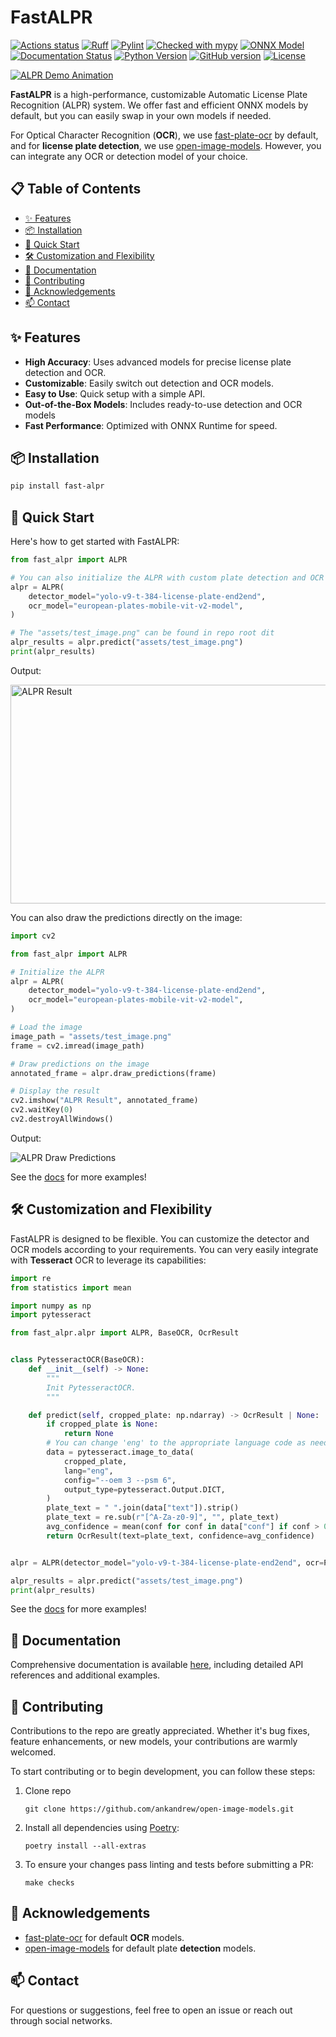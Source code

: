 # FastALPR

[![Actions status](https://github.com/ankandrew/fast-alpr/actions/workflows/test.yaml/badge.svg)](https://github.com/ankandrew/fast-alpr/actions)
[![Ruff](https://img.shields.io/endpoint?url=https://raw.githubusercontent.com/astral-sh/ruff/main/assets/badge/v2.json)](https://github.com/astral-sh/ruff)
[![Pylint](https://img.shields.io/badge/linting-pylint-yellowgreen)](https://github.com/pylint-dev/pylint)
[![Checked with mypy](http://www.mypy-lang.org/static/mypy_badge.svg)](http://mypy-lang.org/)
[![ONNX Model](https://img.shields.io/badge/model-ONNX-blue?logo=onnx&logoColor=white)](https://onnx.ai/)
[![Documentation Status](https://img.shields.io/badge/docs-latest-brightgreen.svg)](https://ankandrew.github.io/fast-alpr/)
[![Python Version](https://img.shields.io/pypi/pyversions/fast-alpr)](https://www.python.org/)
[![GitHub version](https://img.shields.io/github/v/release/ankandrew/fast-alpr)](https://github.com/ankandrew/fast-alpr/releases)
[![License](https://img.shields.io/github/license/ankandrew/fast-alpr)](./LICENSE)

[![ALPR Demo Animation](https://raw.githubusercontent.com/ankandrew/fast-alpr/f672fbbec2ddf86aabfc2afc0c45d1fa7612516c/assets/alpr.gif)](https://youtu.be/-TPJot7-HTs?t=652)

**FastALPR** is a high-performance, customizable Automatic License Plate Recognition (ALPR) system. We offer fast and
efficient ONNX models by default, but you can easily swap in your own models if needed.

For Optical Character Recognition (**OCR**), we use [fast-plate-ocr](https://github.com/ankandrew/fast-plate-ocr) by
default, and for **license plate detection**, we
use [open-image-models](https://github.com/ankandrew/open-image-models). However, you can integrate any OCR or detection
model of your choice.

## 📋 Table of Contents

* [✨ Features](#-features)
* [📦 Installation](#-installation)
* [🚀 Quick Start](#-quick-start)
* [🛠️ Customization and Flexibility](#-customization-and-flexibility)
* [📖 Documentation](#-documentation)
* [🤝 Contributing](#-contributing)
* [🙏 Acknowledgements](#-acknowledgements)
* [📫 Contact](#-contact)

## ✨ Features

- **High Accuracy**: Uses advanced models for precise license plate detection and OCR.
- **Customizable**: Easily switch out detection and OCR models.
- **Easy to Use**: Quick setup with a simple API.
- **Out-of-the-Box Models**: Includes ready-to-use detection and OCR models
- **Fast Performance**: Optimized with ONNX Runtime for speed.

## 📦 Installation

```bash
pip install fast-alpr
```

## 🚀 Quick Start

Here's how to get started with FastALPR:

```python
from fast_alpr import ALPR

# You can also initialize the ALPR with custom plate detection and OCR models.
alpr = ALPR(
    detector_model="yolo-v9-t-384-license-plate-end2end",
    ocr_model="european-plates-mobile-vit-v2-model",
)

# The "assets/test_image.png" can be found in repo root dit
alpr_results = alpr.predict("assets/test_image.png")
print(alpr_results)
```

Output:

<img alt="ALPR Result" height="350" src="https://raw.githubusercontent.com/ankandrew/fast-alpr/5063bd92fdd30f46b330d051468be267d4442c9b/assets/alpr_result.webp" width="700"/>

You can also draw the predictions directly on the image:

```python
import cv2

from fast_alpr import ALPR

# Initialize the ALPR
alpr = ALPR(
    detector_model="yolo-v9-t-384-license-plate-end2end",
    ocr_model="european-plates-mobile-vit-v2-model",
)

# Load the image
image_path = "assets/test_image.png"
frame = cv2.imread(image_path)

# Draw predictions on the image
annotated_frame = alpr.draw_predictions(frame)

# Display the result
cv2.imshow("ALPR Result", annotated_frame)
cv2.waitKey(0)
cv2.destroyAllWindows()
```

Output:

<img alt="ALPR Draw Predictions" src="https://raw.githubusercontent.com/ankandrew/fast-alpr/0a6076dcb8d9084514fe47e8abaaeb77cae45f8e/assets/alpr_draw_predictions.png"/>

See the [docs](https://ankandrew.github.io/fast-alpr/) for more examples!

## 🛠️ Customization and Flexibility

FastALPR is designed to be flexible. You can customize the detector and OCR models according to your requirements.
You can very easily integrate with **Tesseract** OCR to leverage its capabilities:

```python
import re
from statistics import mean

import numpy as np
import pytesseract

from fast_alpr.alpr import ALPR, BaseOCR, OcrResult


class PytesseractOCR(BaseOCR):
    def __init__(self) -> None:
        """
        Init PytesseractOCR.
        """

    def predict(self, cropped_plate: np.ndarray) -> OcrResult | None:
        if cropped_plate is None:
            return None
        # You can change 'eng' to the appropriate language code as needed
        data = pytesseract.image_to_data(
            cropped_plate,
            lang="eng",
            config="--oem 3 --psm 6",
            output_type=pytesseract.Output.DICT,
        )
        plate_text = " ".join(data["text"]).strip()
        plate_text = re.sub(r"[^A-Za-z0-9]", "", plate_text)
        avg_confidence = mean(conf for conf in data["conf"] if conf > 0) / 100.0
        return OcrResult(text=plate_text, confidence=avg_confidence)


alpr = ALPR(detector_model="yolo-v9-t-384-license-plate-end2end", ocr=PytesseractOCR())

alpr_results = alpr.predict("assets/test_image.png")
print(alpr_results)
```

See the [docs](https://ankandrew.github.io/fast-alpr/) for more examples!

## 📖 Documentation

Comprehensive documentation is available [here](https://ankandrew.github.io/fast-alpr/), including detailed API
references and additional examples.

## 🤝 Contributing

Contributions to the repo are greatly appreciated. Whether it's bug fixes, feature enhancements, or new models,
your contributions are warmly welcomed.

To start contributing or to begin development, you can follow these steps:

1. Clone repo
    ```shell
    git clone https://github.com/ankandrew/open-image-models.git
    ```
2. Install all dependencies using [Poetry](https://python-poetry.org/docs/#installation):
    ```shell
    poetry install --all-extras
    ```
3. To ensure your changes pass linting and tests before submitting a PR:
    ```shell
    make checks
    ```

## 🙏 Acknowledgements

- [fast-plate-ocr](https://github.com/ankandrew/fast-plate-ocr) for default **OCR** models.
- [open-image-models](https://github.com/ankandrew/open-image-models) for default plate **detection** models.

## 📫 Contact

For questions or suggestions, feel free to open an issue or reach out through social networks.
